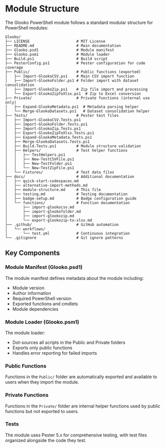 # Module Structure

The Glooko PowerShell module follows a standard modular structure for PowerShell modules:

```
Glooko/
├── LICENSE                     # MIT License
├── README.md                   # Main documentation
├── Glooko.psd1                 # Module manifest
├── Glooko.psm1                 # Module loader
├── Build.ps1                   # Build script
├── PesterConfig.ps1            # Pester configuration for code coverage
├── Public/                     # Public functions (exported)
│   ├── Import-GlookoCSV.ps1    # Main CSV import function
│   ├── Import-GlookoFolder.ps1 # Folder import with dataset consolidation
│   ├── Import-GlookoZip.ps1    # Zip file import and processing
│   └── Export-GlookoZipToXlsx.ps1  # Zip to Excel conversion
├── Private/                    # Private functions (internal use only)
│   ├── Expand-GlookoMetadata.ps1  # Metadata parsing helper
│   └── Merge-GlookoDatasets.ps1   # Dataset consolidation helper
├── Tests/                      # Pester test files
│   ├── Import-GlookoCSV.Tests.ps1
│   ├── Import-GlookoFolder.Tests.ps1
│   ├── Import-GlookoZip.Tests.ps1
│   ├── Export-GlookoZipToXlsx.Tests.ps1
│   ├── Expand-GlookoMetadata.Tests.ps1
│   ├── Merge-GlookoDatasets.Tests.ps1
│   ├── Build.Tests.ps1         # Module structure validation
│   ├── Helpers/                # Test helper functions
│   │   ├── TestHelpers.ps1
│   │   ├── New-TestCSVFile.ps1
│   │   ├── New-TestFolder.ps1
│   │   └── New-TestZipFile.ps1
│   └── Fixtures/               # Test data files
├── docs/                       # Additional documentation
│   ├── quick-start-codespaces.md
│   ├── alternative-import-methods.md
│   ├── module-structure.md     # This file
│   ├── testing.md              # Testing documentation
│   ├── badge-setup.md          # Badge configuration guide
│   └── functions/              # Function documentation
│       ├── import-glookocsv.md
│       ├── import-glookofolder.md
│       ├── import-glookozip.md
│       └── export-glookozip-to-xlsx.md
├── .github/                    # GitHub automation
│   └── workflows/
│       └── test.yml            # Continuous integration
└── .gitignore                  # Git ignore patterns
```

## Key Components

### Module Manifest (Glooko.psd1)
The module manifest defines metadata about the module including:
- Module version
- Author information
- Required PowerShell version
- Exported functions and cmdlets
- Module dependencies

### Module Loader (Glooko.psm1)
The module loader:
- Dot-sources all scripts in the Public and Private folders
- Exports only public functions
- Handles error reporting for failed imports

### Public Functions
Functions in the `Public/` folder are automatically exported and available to users when they import the module.

### Private Functions
Functions in the `Private/` folder are internal helper functions used by public functions but not exported to users.

### Tests
The module uses Pester 5.x for comprehensive testing, with test files organized alongside the code they test.
